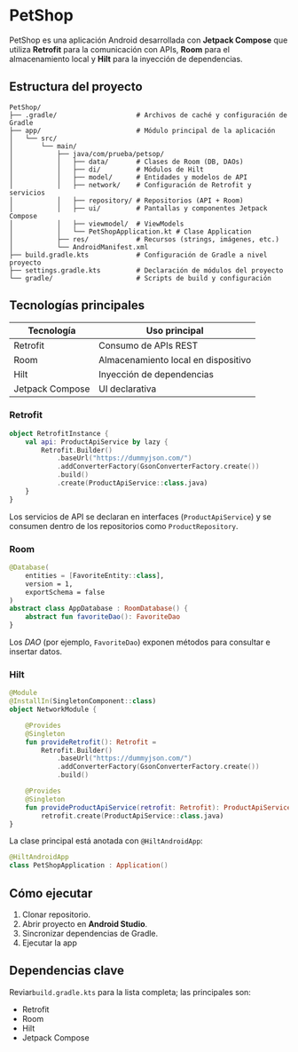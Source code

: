 # PetShop

PetShop es una aplicación Android desarrollada con **Jetpack Compose** que utiliza **Retrofit** para la comunicación con APIs, **Room** para el almacenamiento local y **Hilt** para la inyección de dependencias.

## Estructura del proyecto

```text
PetShop/
├── .gradle/                    # Archivos de caché y configuración de Gradle
├── app/                        # Módulo principal de la aplicación
│   └── src/
│       └── main/
│           ├── java/com/prueba/petsop/
│           │   ├── data/       # Clases de Room (DB, DAOs)
│           │   ├── di/         # Módulos de Hilt
│           │   ├── model/      # Entidades y modelos de API
│           │   ├── network/    # Configuración de Retrofit y servicios
│           │   ├── repository/ # Repositorios (API + Room)
│           │   ├── ui/         # Pantallas y componentes Jetpack Compose
│           │   ├── viewmodel/  # ViewModels
│           │   └── PetShopApplication.kt # Clase Application
│           ├── res/            # Recursos (strings, imágenes, etc.)
│           └── AndroidManifest.xml
├── build.gradle.kts            # Configuración de Gradle a nivel proyecto
├── settings.gradle.kts         # Declaración de módulos del proyecto
└── gradle/                     # Scripts de build y configuración
```

## Tecnologías principales

| Tecnología      | Uso principal                       |
| --------------- | ----------------------------------- |
| Retrofit        | Consumo de APIs REST                |
| Room            | Almacenamiento local en dispositivo |
| Hilt            | Inyección de dependencias           |
| Jetpack Compose | UI declarativa                      |

### Retrofit

```kotlin
object RetrofitInstance {
    val api: ProductApiService by lazy {
        Retrofit.Builder()
            .baseUrl("https://dummyjson.com/")
            .addConverterFactory(GsonConverterFactory.create())
            .build()
            .create(ProductApiService::class.java)
    }
}
```

Los servicios de API se declaran en interfaces (`ProductApiService`) y se consumen dentro de los repositorios como `ProductRepository`.

### Room

```kotlin
@Database(
    entities = [FavoriteEntity::class],
    version = 1,
    exportSchema = false
)
abstract class AppDatabase : RoomDatabase() {
    abstract fun favoriteDao(): FavoriteDao
}
```

Los _DAO_ (por ejemplo, `FavoriteDao`) exponen métodos para consultar e insertar datos.

### Hilt

```kotlin
@Module
@InstallIn(SingletonComponent::class)
object NetworkModule {

    @Provides
    @Singleton
    fun provideRetrofit(): Retrofit =
        Retrofit.Builder()
            .baseUrl("https://dummyjson.com/")
            .addConverterFactory(GsonConverterFactory.create())
            .build()

    @Provides
    @Singleton
    fun provideProductApiService(retrofit: Retrofit): ProductApiService =
        retrofit.create(ProductApiService::class.java)
}
```

La clase principal está anotada con `@HiltAndroidApp`:

```kotlin
@HiltAndroidApp
class PetShopApplication : Application()
```

## Cómo ejecutar

1. Clonar repositorio.
2. Abrir proyecto en **Android Studio**.
3. Sincronizar dependencias de Gradle.
4. Ejecutar la app

## Dependencias clave

Reviar`build.gradle.kts` para la lista completa; las principales son:

- Retrofit
- Room
- Hilt
- Jetpack Compose
